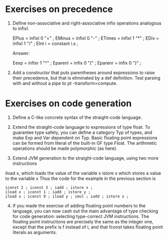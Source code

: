 # Exercises on precedence
1. Define non-associative and right-associative infix operations analogous to infixl.

      EPlus  = infixl 0 "+" ;
      EMinus = infixl 0 "-" ;
      ETimes = infixl 1 "*" ;
      EDiv   = infixl 1 "/" ;
      EInt i = constant i.s ;

      Answer:

      Eexp = infixr 1 "^" ;
      Eparenl = infix 0 "(" ;
      Eparenr = infix 0 ")" ;

2. Add a constructor that puts parentheses around expressions to raise their precedence, but that is eliminated by a def definition. Test parsing with and without a pipe to pt -transform=compute.

# Exercises on code generation
1. Define a C-like concrete syntax of the straight-code language.

2. Extend the straight-code language to expressions of type float. To guarantee type safety, you can define a category Typ of types, and make Exp and Var dependent on Typ. Basic floating point expressions can be formed from literal of the built-in GF type Float. The arithmetic operations should be made polymorphic (as here).

3. Extend JVM generation to the straight-code language, using two more instructions

iload x, which loads the value of the variable x
istore x which stores a value to the variable x
Thus the code for the example in the previous section is

    iconst 2 ; iconst 3 ; iadd ; istore x ;
    iload x ; iconst 1 ; iadd ; istore y ;
    iload x ; iconst 9 ; iload y ; imul ; iadd ; istore x ;
4. If you made the exercise of adding floating point numbers to the language, you can now cash out the main advantage of type checking for code generation: selecting type-correct JVM instructions. The floating point instructions are precisely the same as the integer one, except that the prefix is f instead of i, and that fconst takes floating point literals as arguments.